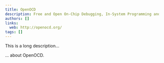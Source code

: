 ```yaml
---
title: OpenOCD
description: Free and Open On-Chip Debugging, In-System Programming and Boundary-Scan Testing
authors: []
links:
  web: http://openocd.org/
tags: []
---
```


This is a long description...
<!--more-->
... about OpenOCD.
